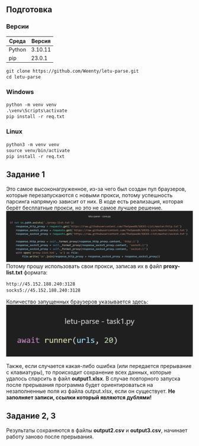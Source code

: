## Подготовка
### Версии

| Среда  | Версия  |
| ------ | ------- |
| Python | 3.10.11 |
| pip    | 23.0.1  |
 
```shell
git clone https://github.com/Weenty/letu-parse.git
cd letu-parse
```
### Windows
```shell
python -m venv venv
.\venv\Scripts\activate
pip install -r req.txt
```
### Linux
```shell
python3 -m venv venv
source venv/bin/activate
pip install -r req.txt
```
## Задание 1
Это самое высоконагруженное, из-за чего был создан пул браузеров, которые перезапускаются с новыми прокси, потому успешность парсинга напрямую зависит от них. В коде есть реализация, которая берёт бесплатные прокси, но это не самое лучшее решение. 
![proxy init](https://github.com/Weenty/letu-parse/blob/main/screens/Pasted%20image%2020240707144019.png?raw=True)
Потому прошу использовать свои прокси, записав их в файл **proxy-list.txt** формата:
```txt
http://45.152.188.240:3128
socks5://45.152.188.240:3128
```


Количество запущенных браузеров указывается здесь:
![browser count](https://github.com/Weenty/letu-parse/blob/main/screens/Pasted%20image%2020240707144331.png?raw=True)

Также, если случается какая-либо ошибка (или передается прерывание с клавиатуры), то происходит сохранение всех данных, которые удалось спарсить в файл **output1.xlsx**. 
В случае повторного запуска после прерывания программа будет ориентироваться на незаполненные поля из файла output.xlsx, если он существует.
**Не заполняет записи, ссылки который являются дублями!**
## Задание 2, 3
Результаты сохраняются в файлы **output2.csv** и **output3.csv**, начинает работу заново после прерывания.